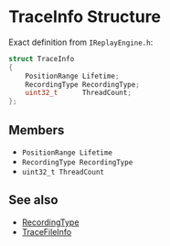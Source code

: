 # TraceInfo Structure

Exact definition from `IReplayEngine.h`:

```cpp
struct TraceInfo
{
	PositionRange Lifetime;
	RecordingType RecordingType;
	uint32_t      ThreadCount;
};
```

## Members
- `PositionRange Lifetime`
- `RecordingType RecordingType`
- `uint32_t ThreadCount`

## See also
- [RecordingType](enum-RecordingType.md)
- [TraceFileInfo](struct-TraceFileInfo.md)

